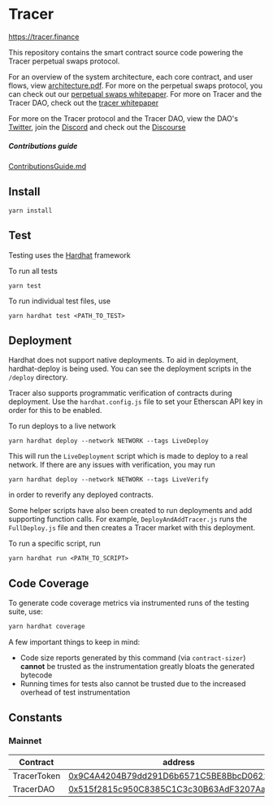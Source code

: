 # Tracer
https://tracer.finance

This repository contains the smart contract source code powering the Tracer perpetual swaps protocol.

For an overview of the system architecture, each core contract, and user flows, view [architecture.pdf](./architecture.pdf). For more on the perpetual swaps protocol, you can check out our [perpetual swaps whitepaper](https://tracer.finance/media/whitepapers/perp-swaps/Tracer_Perpetual_Swaps.pdf). For more on Tracer and the Tracer DAO, check out the [tracer whitepaper](https://tracer.finance/media/whitepapers/tracer/Tracer_Whitepaper.pdf)

For more on the Tracer protocol and the Tracer DAO, view the DAO's [Twitter](https://twitter.com/tracer_finance), join the [Discord](https://discord.gg/kvJEwfvyrW) and check out the [Discourse](https://discourse.tracer.finance/)

##### Contributions guide
[ContributionsGuide.md](./ContributionsGuide.md)

## Install

```
yarn install
```
## Test
Testing uses the [Hardhat](https://hardhat.org/) framework

To run all tests
```
yarn test
```
To run individual test files, use
```
yarn hardhat test <PATH_TO_TEST>
```
## Deployment
Hardhat does not support native deployments. To aid in deployment, hardhat-deploy is being used. You can see the deployment scripts in the `/deploy` directory.

Tracer also supports programmatic verification of contracts during deployment. Use the `hardhat.config.js` file to set your Etherscan API key in order for this to be enabled.

To run deploys to a live network
```
yarn hardhat deploy --network NETWORK --tags LiveDeploy
```
This will run the `LiveDeployment` script which is made to deploy to a real network. If there are any issues with verification, you may run
```
yarn hardhat deploy --network NETWORK --tags LiveVerify
```
in order to reverify any deployed contracts.

Some helper scripts have also been created to run deployments and add supporting function calls. For example, `DeployAndAddTracer.js` runs the `FullDeploy.js` file and then creates a Tracer market with this deployment.

To run a specific script, run
```
yarn hardhat run <PATH_TO_SCRIPT>
```

## Code Coverage ##

To generate code coverage metrics via instrumented runs of the testing suite, use:

```sh
yarn hardhat coverage
```

A few important things to keep in mind:

 - Code size reports generated by this command (via `contract-sizer`) **cannot** be trusted as the instrumentation greatly bloats the generated bytecode
 - Running times for tests also cannot be trusted due to the increased overhead of test instrumentation

## Constants
### Mainnet
| Contract | address                           |
|----------|-----------------------------------|
| TracerToken   | [0x9C4A4204B79dd291D6b6571C5BE8BbcD0622F050](https://etherscan.io/address/0x9C4A4204B79dd291D6b6571C5BE8BbcD0622F050) | 
| TracerDAO   | [0x515f2815c950C8385C1C3c30B63AdF3207Aa259a](https://etherscan.io/address/0x515f2815c950C8385C1C3c30B63AdF3207Aa259a) | 
